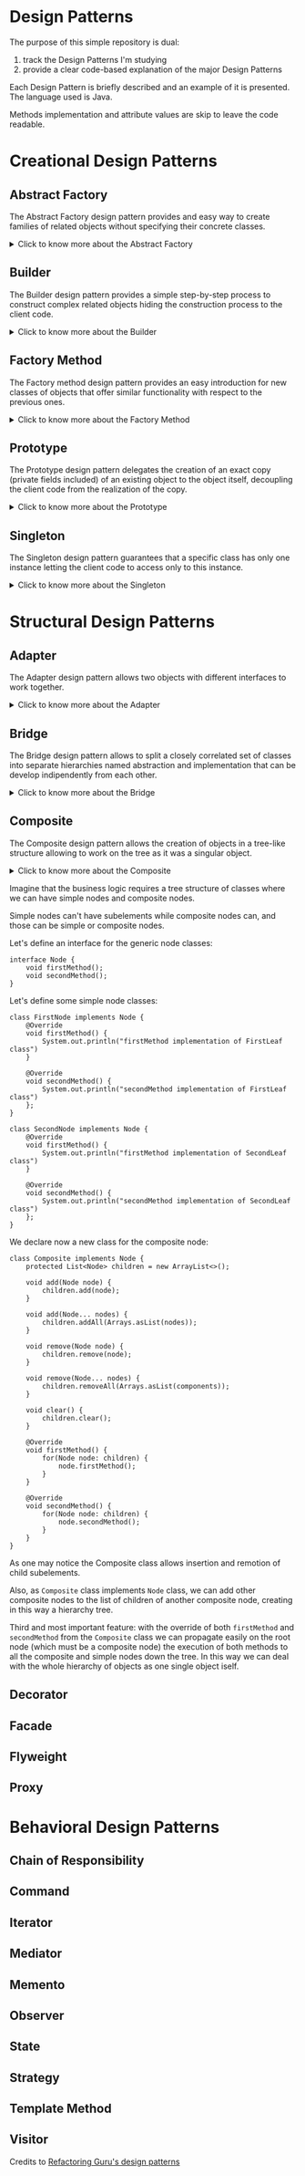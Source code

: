 # Design Patterns

The purpose of this simple repository is dual:

1. track the Design Patterns I'm studying
2. provide a clear code-based explanation of the major Design Patterns

Each Design Pattern is briefly described and an example of it is presented. The language used is Java.

Methods implementation and attribute values are skip to leave the code readable.

# Creational Design Patterns

## Abstract Factory

The Abstract Factory design pattern provides and easy way to create families of related objects without specifying their
concrete classes.

<details>
  <summary>Click to know more about the Abstract Factory</summary>


Identify the first group of classes that behave in a similar way but differ for what they do represent:

```
class FirstClassFirstVersion{
    void doSomething(){}
}

class FirstClassSecondVersion{
    void doSomething(){}
}
```

Define then an interface with the common behaviours for the mentioned classes:

```
interface DoSomethingInterface{
    void doSomething();
}
```

and then let all the classes implement this interface:

```
class FirstClassFirstVersion implements DoSomethingInterface{
    @Override
    void doSomething(){
        System.out.println("New [First Version] doSomething method!");
    }
}

class FirstClassSecondVersion implements DoSomethingInterface{
    @Override
    void doSomething(){
        System.out.println("New [Second Version] doSomething method!");
    }
}
```

Identify the second group of classes that behave in a similar way but differ for what they do represent:

```
class SecondClassFirstVersion{
    void doSomethingElse(){}
}

class SecondClassSecondVersion{
    void doSomethingElse(){}
}
```

Define then an interface with the common behaviours for the mentioned classes:

```
interface DoSomethingElseInterface{
    void doSomethingElse();
}
```

and then let all the classes implement this interface:

```
class SecondClassFirstVersion implements DoSomethingElseInterface{
    @Override
    void doSomethingElse(){
        System.out.println("New [First Version] doSomethingElse method!");
    }
}

class SecondClassSecondVersion implements DoSomethingElseInterface{
    @Override
    void doSomethingElse(){
        System.out.println("New [Second Version] doSomethingElse method!");
    }
}
```

Now that all the classes that behave in the same way are grouped around common interfaces we can define a new interface
for the coming factory classes.

Namely the `AbstractFactory`:

```
interface FactoryInterface{
    DoSomethingInterface createDoSomething();
    DoSomethingElseInterface createDoSomethingElse();
}
```

We can now create several `Factories` that will take care of creating objects implementing `DoSomethingInterface`
or `DoSomethingElseInterface`:

```
class FirstVersionFactory{
    @Override
    public DoSomethingInterface createDoSomething() {
        return new FirstClassFirstVersion();
    }
    
    @Override
    public DoSomethingElseInterface createDoSomethingElse() {
        return new SecondClassFirstVersion();
    }
}

class SecondVersionFactory{
    @Override
    public DoSomethingInterface createDoSomething() {
        return new FirstClassSecondVersion();
    }
    
    @Override
    public DoSomethingElseInterface createDoSomethingElse() {
        return new SecondClassSecondVersion();
    }
}
```

Since the two factories `FirstVersionFactory` and `SecondVersionFactory` implement the same interaface, they provide an
interchangeable and loose coupled way of creating objects implementing `DoSomethingInterface`
or `DoSomethingElseInterface`.
</details>

## Builder

The Builder design pattern provides a simple step-by-step process to construct complex related objects hiding the
construction process to the client code.

<details>
  <summary>Click to know more about the Builder</summary>


Identify the classes which requires numerous step-by-step initialization of fields and nested objects and the relative
long constructor:

```
class FirstClass {
    private int firstField;
    private int secondField;
    private int thirdField;
    ...
}

class SecondClass {
    private int firstField;
    private int secondField;
    private int thirdField;
    ...
}
```

Create a new `Builder` interface that declares all the methods that all the single builder classes will need to provide
their own implementation of:

```
interface Builder {
    void reset();
    void firstField(FirstField firstField);
    void secondField(SecondField secondField);
    void thirdField(ThirdField thirdField);
    ...
}
```

As you may notice the `Builder` interface provides methods useful during both construction of `FirstClass`
and `SecondClass` objects.

Create the new builder classes that implement the building steps for the single chosen (product - `FirstClass`
and `SecondClass`) class:

```
class FirstBuilder implements Builder {
    private FirstClass firstClass;
    
    private FirstField firstField;
    private SecondField secondField;
    private ThirdField thirdField;
    ...
    
    @Override
    void reset() {
        this.firstField = null;
        this.secondField = null;
        this.thirdField = null;
    }
    
    @Override
    void firstField(FirstField firstField) {
        this.firstField = firstField;        
    }
    
    @Override
    void secondField(SecondField secondField) {
        this.secondField = secondField;
    }
    
    @Override
    void thirdField(ThirdField thirdField) {
        this.thirdField = thirdField;
    }
    
    ...
    
    FirstClass build() {
        return new FirstClass(firstField,secondField,thirdField,...);
    }
}

class SecondBuilder implements Builder {
    private SecondClass secondClass;
    
    private FirstField firstField;
    private SecondField secondField;
    private ThirdField thirdField;
    ...
    
    @Override
    void reset() {
        this.firstField = null;
        this.secondField = null;
        this.thirdField = null;
    }
    
    @Override
    void firstField(FirstField firstField) {
        this.firstField = firstField;        
    }
    
    @Override
    void secondField(SecondField secondField) {
        this.secondField = secondField;
    }
    
    @Override
    void thirdField(ThirdField thirdField) {
        this.thirdField = thirdField;
    }
    
    ...
    
    SecondClass build() {
        return new SecondClass(firstField,secondField,thirdField,...);
    }
}
```

Create then a new `Director` class that, given a `Builder`-implementing class, delegates the construction according the
chosen recipe:

```
class Director {    
    public void buildFirstRecipe(Builder builder) {
        builder.firstField(new FirstField());
        builder.secondField(new SecondField());
        builder.thirdField(new ThirdField());
    }
    
    
    public void buildSecondRecipe(Builder builder) {
        builder.secondField(new SecondField());
        builder.firstField(new FirstField());
        builder.thirdField(new ThirdField());
    }
}
```

Now we can finally decouple the client code from the recipe used to create an object of class `FirstClass`
and `SecondClass`:

```
class Demo {
    public static void main(String[] args) {
        Director director = new Director();
        FirstBuilder firstBuilder = new FirstBuilder();
        director.buildFirstRecipe(firstBuilder);
        FirstClass firstClass = firstBuilder.build();
    }
}
```

If you want now to use another recipe you can just change one line of code of what you just read, completely decoupling
the recipe needed to build something from the actual builder:

```
class Demo {
    public static void main(String[] args) {
        Director director = new Director();
        FirstBuilder firstBuilder = new FirstBuilder();
        director.buildSecondRecipe(firstBuilder);
        FirstClass firstClass = firstBuilder.build();
    }
}
```

If you want instead to build another type of object but maintaing the same `firstRecipe` you can change only the used
builder:

```
class Demo {
    public static void main(String[] args) {
        Director director = new Director();
        SecondBuilder secondBuilder = new SecondBuilder();
        director.buildFirstRecipe(secondBuilder);
        SecondClass secondClass = secondBuilder.build();
    }
}
```

In this way the steps are completely decoupled from the managing of them during the construction phase, therefore a
change in the steps' body or recipe's body is hidden with respect to the client code.

</details>

## Factory Method

The Factory method design pattern provides an easy introduction for new classes of objects that offer similar
functionality with respect to the previous ones.

<details>
  <summary>Click to know more about the Factory Method</summary>

Imagine you use a specific class with specific methods all over your codebase:

```
class FirstProductClass {
    void doSomething(){};
}

class SecondProductClass {
    void doSomething(){};
}
```

Substitution of the `FirstProductClass` with the `SecondProductClass` could require extensive code refactor.

To avoid this problem one could define a `Product` interface that classes like the latter have to implement:

```
interface Product 
    void doSomething();  
}

class FirstProductClass implements Product {
    @Override
    void doSomething() {
        System.out.println("New [First Product Class] doSomething method!");
    };
}
  
class SecondProductClass implements Product {
    @Override
    void doSomething() {
        System.out.println("New [Second Product Class] doSomething method!");
    };
}
```

Now create an abstract `Factory` class that will be extended by the specific `ConcreteFactory` required for each
product:

```
abstract class Factory {
    void someOtherMethodWithCommonImplementation(){
        //do something
    }
    abstract Product createProduct();
}
```

Create then the concrete factories extending the `Factory` class.

Because of the `abstract` method seen, the `ConcreteFactory` classes will need to specify their own implementation of
the method `abstract Product createProduct();`:

```
class FirstConcreteFactory extends Factory {
    @Override
    Product createProduct() {
        return new FirstProductClass();
    }
}
  
class SecondConcreteFactory extends Factory {
    @Override
    Product createProduct() {
        return new SecondProductClass();
    }
}
```

Client code should then use only the interface `Product` to refer any of the products and the class `Factory` to refer
to any factor.

In this way the change between factories and therefore products created is seamless and the codebase is always ready for
the introduction of a new `Factory` or `Product`:

```
class Demo {
    private Factory factory;
    private Product product;
    public static void main(String[] args) {
        this.factory = new FirstConcreteFactory();
        this.product = this.factory.createProduct();
    }
}
```

If I want to use `SecondConcreteFactory` and therefore create a new object of class `SecondProductClass` I will need to
change just one line of the latter code:

```
class Demo {
    private Factory factory;
    private Product product;
    public static void main(String[] args) {
        this.factory = new SecondConcreteFactory();
        this.product = this.factory.createProduct();
    }
}
```

</details>

## Prototype

The Prototype design pattern delegates the creation of an exact copy (private fields included) of an existing object to
the object itself, decoupling the client code from the realization of the copy.

<details>
  <summary>Click to know more about the Prototype</summary>

An object supporting the creation of its exact copy (namely `cloning`) is called `prototype`.

Let's define an abstract class that represents the common interface we want to give all the cloneable objects:

```
abstract class Cloneable {
    public int firstField;
    ...
    public Cloneable () {}
    public Cloneable (Cloneable target) {
        if (target != null) {
            this.firstField = target.firstField;
            ...
        }
    }
    public abstract Cloneable clone();   
}
```

Let's define then some cloneable object classes:

```
class FirstCloneableClass extends Cloneable {
    public FirstCloneableClass (FirstCloneableClass target) {
        if (target != null) {
            ...
        }
    }
    @Override
    public FirstCloneableClass clone() {
        return new FirstCloneableClass(this);
    }
}

class SecondCloneableClass extends Cloneable {
    public SecondCloneableClass (SecondCloneableClass target) {
        if (target != null) {
            ...
        }
    }
    @Override
    public SecondCloneableClass clone() {
        return new SecondCloneableClass(this);
    }
}
```

In this way we can use the `Cloneable` abstract class to declare variables. Each one will be able to properly clone
itself:

```
class Demo {
    public static void main(String[] args) {
        Cloneable firstCloneable = new FirstCloneableClass();
        // set here values of firstCloneable fields
        Cloneable secondCloneable = new SecondCloneableClass();
        // set here values of secondCloneable fields
        Cloneable anotherCloneable = firstCloneable.clone(); 
        // anotherCloneable is now a clone of class FirstCloneableClass
        anotherCloneable = secondCloneable.clone(); 
        // anotherCloneable is now a clone of class SecondCloneableClass 
    }
}
```

</details>

## Singleton

The Singleton design pattern guarantees that a specific class has only one instance letting the client code to access
only to this instance.


<details>
  <summary>Click to know more about the Singleton</summary>

The Singleton design pattern is defined by two main characteristics.

1. have on the class that should have only one instance a private constructor
2. the class should implement some static method that evaluates if to call the private constructor

```
class Singleton {
    private static Singletong instance;
    private int value;
    private Singleton(int value) {
        this.value = value;
    }
    public static Singleton getInstance(int value) {
        if(instance==null) {
            return new Singleton(value);
        }
        return instance;
    }
}
```

</details>

# Structural Design Patterns

## Adapter

The Adapter design pattern allows two objects with different interfaces to work together.

<details>
  <summary>Click to know more about the Adapter</summary>

The Adapter converts the interface of an object in a way another object can work with that.

Let's suppose we have a class that represents an unmodifiable system which requires to execute some `doSomething` method
of the passed object to expose some functionality:

```
class Closed { // some class closed to modification
    void exposeFunctionality(ExpectedClass expected) {
        expected.doSomething();
    }
}
```

The `Expected` will therefore be:

```
class Expected {
    public void doSomething() {
    }
}
```

Let's imagine now we have another class named `Difficult` we want to let the `Closed` class use that:

1. doesn't expose a `doSomething` method
2. is closed to modification

```
class Difficult {
    public void firstMethod() {
    }
    public void secondMethod() {
    }
    public void thirdMethod() {
    }
    ...
}
```

The `Adapter` will therefore be:

```
class Adapter extends Expected {
    private Difficult difficult;
    public Adapter(Difficult difficult) {
        this.difficult = difficult;
    }
    @Override
    public void doSomething() {
        // let's suppose that the doSomething method can be logically equivalent
        // to a combination of some methods of the Difficult class
        difficult.firstMethod();
        difficult.secondMethod();
        difficult.thirdMethod();
        ...
    }
}
```

The client code can therefore be using the `Difficult` class with the `Closed` class:

```
class Demo {
    public static void main(String[] args) {
        Closed closed = new Closed();
        Expected expected = new Expected();
        Difficult difficult = new Difficult();
        Adapter adapter = new Adapter(difficult);
        closed.exposeFunctionality(expected); // as it is meant to be
        closed.exposeFunctionality(adapter); // using the adapter indirectly using difficult
    }
}
```

</details>

## Bridge

The Bridge design pattern allows to split a closely correlated set of classes into separate hierarchies named abstraction and implementation that can be develop indipendently from each other.

<details>
  <summary>Click to know more about the Bridge</summary>
  
Imagine you have a set of classes that should perform some actions based on given inputs:

```
class DoesSomethingByString {
    public void doSomething(String input) {
        reallyDoIt(input);
    }
    
    private void reallyDoIt(String input){}
}
```

Imagine now you want another class that should do the exact same thing based on some other input type:

```
class DoesSomethingByInteger {
    public void doSomething(Integer input) {
        reallyDoIt(input.toString());
    }
    
    private void reallyDoIt(String input){}
}
```

As you can see, each time we want to add use use the same feature `reallyDoIt(String input)` we need to create a new class.

This happens because we do not separate the `abstraction` (the interface with the external world of the chosen class, in our cases the methods: `doSomething(String input)` and `doSomething(Integer input)doSomething(Integer input)`) from the `implementation` (the actually exposed chosen class functionality, the method  `reallyDoIt(String input)`).

To separate abstraction from implementation one has to declare two separate interfaces:

```
interface Implementation {
    void firstFeature();
    void secondFeature(); 
    ...
}

interface Abstraction {
    void firstInputMethod();
    void secondInputMethod(); 
    ...
}
```

In this way we can have several classes that implement the business logic of the `Implementation`:

```
class FirstImplementation implements Implementation {
    @Override
    void firstFeature() {
        System.out.println("firstFeature implementation of FirstImplementation class")
    }
    
    @Override
    void secondFeature() {
        System.out.println("secondFeature implementation of FirstImplementation class")
    }; 
}

class SecondImplementation implements Implementation {
    @Override
    void firstFeature() {
        System.out.println("firstFeature implementation of SecondImplementation class")
    }
    
    @Override
    void secondFeature() {
        System.out.println("secondFeature implementation of SecondImplementation class")
    }; 
}
```
 
In the same way we can have several classes that implement the interface logic of the `Abstraction`:

```
class FirstAbstraction implements Abstraction {
    private Implementation implementation;
    
    FirstAbstraction(Implementation implementation) {
        this.implementation = implementation;
    }
    
    @Override
    void firstInputMethod() {
        System.out.println("firstInputMethod implementation of FirstAbstraction class")
    }
    
    @Override
    void secondInputMethod() {
        System.out.println("secondInputMethod implementation of FirstAbstraction class")
    }; 
}

class SecondAbstraction implements Abstraction {
    private Implementation implementation;
    
    SecondAbstraction(Implementation implementation) {
        this.implementation = implementation;
    }
    
    @Override
    void firstInputMethod() {
        System.out.println("firstInputMethod implementation of SecondAbstraction class")
    }
    
    @Override
    void secondInputMethod() {
        System.out.println("secondInputMethod implementation of SecondAbstraction class")
    }; 
}
```

As one may notice the abstraction layer needs the specific implementation to be provided, allowing to decouple the two layers one from the other. The consequence is that each abstraction class is instanciable with every implementation class and introduction of new abstraction-implementation couples remains clean and implies little pre-existing code modifications:


```
class Demo {
    public static void main(String[] args) {
        FirstImplementation firstImplementation = new FirstImplementation();
        SecondImplementation secondImplementation = new SecondImplementation();
        FirstAbstraction firstAbstraction = new FirstAbstraction(firstImplementation); //remains easy to instatiate corresponding abstraction-implementation couples
        SecondAbstraction secondAbstraction = new SecondAbstraction(secondImplementation);
        FirstAbstraction firstAbstraction = new FirstAbstraction(secondImplementation); //it's easy to instatiate new abstraction-implementation couples
        SecondAbstraction secondAbstraction = new SecondAbstraction(firstImplementation);
    }
}
```

Without the use of the Bridge design pattern we should have a class for each new couple of abstraction-implementation, therefore the instation of `new FirstAbstraction(secondImplementation)` and `new SecondAbstraction(firstImplementation)` would require the definition of two new classes.

</details>

## Composite

The Composite design pattern allows the creation of objects in a tree-like structure allowing to work on the tree as it was a singular object.

<details>
  <summary>Click to know more about the Composite</summary>
</details>

Imagine that the business logic requires a tree structure of classes where we can have simple nodes and composite nodes. 

Simple nodes can't have subelements while composite nodes can, and those can be simple or composite nodes.

Let's define an interface for the generic node classes:

```
interface Node {
    void firstMethod();
    void secondMethod();
}
```

Let's define some simple node classes:

```
class FirstNode implements Node {
    @Override
    void firstMethod() {
        System.out.println("firstMethod implementation of FirstLeaf class")
    }
    
    @Override
    void secondMethod() {
        System.out.println("secondMethod implementation of FirstLeaf class")
    };
}

class SecondNode implements Node {
    @Override
    void firstMethod() {
        System.out.println("firstMethod implementation of SecondLeaf class")
    }
    
    @Override
    void secondMethod() {
        System.out.println("secondMethod implementation of SecondLeaf class")
    }; 
}
```

We declare now a new class for the composite node:

```
class Composite implements Node {
    protected List<Node> children = new ArrayList<>();
    
    void add(Node node) {
        children.add(node);
    }

    void add(Node... nodes) {
        children.addAll(Arrays.asList(nodes));
    }

    void remove(Node node) {
        children.remove(node);
    }

    void remove(Node... nodes) {
        children.removeAll(Arrays.asList(components));
    }

    void clear() {
        children.clear();
    }
    
    @Override
    void firstMethod() {
        for(Node node: children) {
            node.firstMethod();
        }
    }    
    
    @Override
    void secondMethod() {
        for(Node node: children) {
            node.secondMethod();
        }
    }
}
```

As one may notice the Composite class allows insertion and remotion of child subelements.

Also, as `Composite` class implements `Node` class, we can add other composite nodes to the list of children of another composite node, creating in this way a hierarchy tree.

Third and most important feature: with the override of both `firstMethod` and `secondMethod` from the `Composite` class we can propagate easily on the root node (which must be a composite node) the execution of both methods to all the composite and simple nodes down the tree. In this way we can deal with the whole hierarchy of objects as one single object iself.

## Decorator

## Facade

## Flyweight

## Proxy

# Behavioral Design Patterns

## Chain of Responsibility

## Command

## Iterator

## Mediator

## Memento

## Observer

## State

## Strategy

## Template Method

## Visitor

Credits to [Refactoring Guru's design patterns](https://refactoring.guru/design-patterns)
